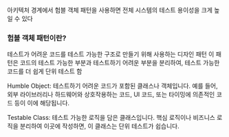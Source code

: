  아키텍처 경계에서 험블 객체 패턴을 사용하면 전체 시스템의 테스트 용이성을 크게 높일 수 있다

 ### 험블 객체 패턴이란?

 테스트가 어려운 코드를 테스트 가능한 구조로 만들기 위해 사용하는 디자인 패턴
 이 패턴은 코드의 테스트 가능한 부분과 테스트하기 어려운 부분을 분리하여, 테스트 가능한 코드를 더 쉽게 단위 테스트 함

Humble Object: 테스트하기 어려운 코드가 포함된 클래스나 객체입니다. 예를 들어, 외부 라이브러리나 하드웨어와 상호작용하는 코드, UI 코드, 또는 타이밍에 의존적인 코드 등이 이에 해당됩니다.

Testable Class: 테스트 가능한 로직을 담은 클래스입니다. 핵심 로직이나 비즈니스 로직을 분리하여 이곳에 작성하면, 이 클래스는 단위 테스트가 쉽습니다.
